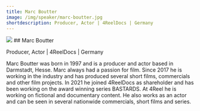 ```yaml
---
title: Marc Boutter
image: /img/speaker/marc-boutter.jpg
shortdescription: Producer, Actor | 4ReelDocs | Germany
---
```

<img src="/img/speaker/marc-boutter.jpg">
## Marc Boutter

Producer, Actor | 4ReelDocs | Germany

Marc Boutter was born in 1997 and is a producer and actor based in Darmstadt, Hesse. Marc always had a passion for film. Since 2017 he is working in the industry and has produced several short films, commercials and other film projects. In 2021 he joined 4ReelDocs as shareholder and has been working on the award winning series BASTARDS. At 4Reel he is working on fictional and documentary content. He also works as an actor and can be seen in several nationwide commercials, short films and series.